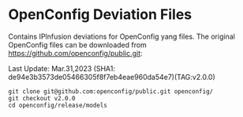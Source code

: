 # OpenConfig Deviation Files

Contains IPInfusion deviations for OpenConfig yang files. The original OpenConfig
files can be downloaded from https://github.com/openconfig/public.git:

Last Update: Mar.31,2023 (SHA1: de94e3b3573de05466305f8f7eb4eae960da54e7)(TAG:v2.0.0)

```
git clone git@github.com:openconfig/public.git openconfig/
git checkout v2.0.0
cd openconfig/release/models
```